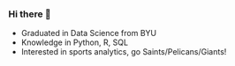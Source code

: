 ### Hi there 👋

-  Graduated in Data Science from BYU
-  Knowledge in Python, R, SQL
-  Interested in sports analytics, go Saints/Pelicans/Giants!

